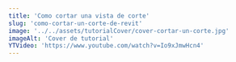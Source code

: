 ```yaml
---
title: 'Como cortar una vista de corte'
slug: 'como-cortar-un-corte-de-revit'
image: '../../assets/tutorialCover/cover-cortar-un-corte.jpg'
imageAlt: 'Cover de tutorial'
YTVideo: 'https://www.youtube.com/watch?v=Io9xJmwHcn4'
---
```


